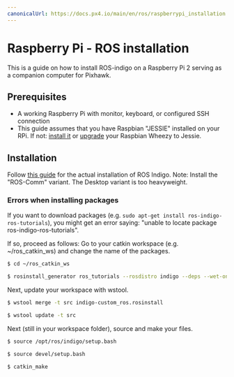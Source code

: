 ```yaml
---
canonicalUrl: https://docs.px4.io/main/en/ros/raspberrypi_installation
---
```


# Raspberry Pi - ROS installation

This is a guide on how to install ROS-indigo on a Raspberry Pi 2 serving as a companion computer for Pixhawk.

## Prerequisites
* A working Raspberry Pi with monitor, keyboard, or configured SSH connection
* This guide assumes that you have Raspbian "JESSIE" installed on your RPi. If not: [install it](https://www.raspberrypi.org/downloads/raspbian/) or [upgrade](http://raspberrypi.stackexchange.com/questions/27858/upgrade-to-raspbian-jessie) your Raspbian Wheezy to Jessie.

## Installation
Follow [this guide](http://wiki.ros.org/ROSberryPi/Installing%20ROS%20Indigo%20on%20Raspberry%20Pi) for the actual installation of ROS Indigo. Note: Install the "ROS-Comm" variant. The Desktop variant is too heavyweight.

### Errors when installing packages
If you want to download packages (e.g. `sudo apt-get install ros-indigo-ros-tutorials`), you might get an error saying: "unable to locate package ros-indigo-ros-tutorials". 

If so, proceed as follows:
Go to your catkin workspace (e.g. ~/ros_catkin_ws) and change the name of the packages.

```sh
$ cd ~/ros_catkin_ws

$ rosinstall_generator ros_tutorials --rosdistro indigo --deps --wet-only --exclude roslisp --tar > indigo-custom_ros.rosinstall
```

Next, update your workspace with wstool.

```sh
$ wstool merge -t src indigo-custom_ros.rosinstall

$ wstool update -t src
```

Next (still in your workspace folder), source and make your files.

```sh
$ source /opt/ros/indigo/setup.bash

$ source devel/setup.bash

$ catkin_make
```
